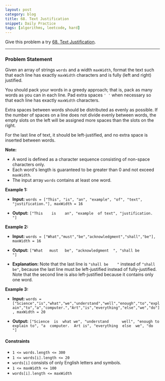 ```yaml
---
layout: post
category: blog
title: 68. Text Justification
snippet: Daily Practice
tags: [algorithms, leetcode, hard]
---
```


Give this problem a try [68. Text Justification](https://leetcode.com/problems/text-justification/description/).

---

### Problem Statement

Given an array of strings `words` and a width `maxWidth`, format the text such that each line has exactly `maxWidth` characters and is fully (left and right) justified.

You should pack your words in a greedy approach; that is, pack as many words as you can in each line. Pad extra spaces `' '` when necessary so that each line has exactly `maxWidth` characters.

Extra spaces between words should be distributed as evenly as possible. If the number of spaces on a line does not divide evenly between words, the empty slots on the left will be assigned more spaces than the slots on the right.

For the last line of text, it should be left-justified, and no extra space is inserted between words.

**Note:**

- A word is defined as a character sequence consisting of non-space characters only.
- Each word's length is guaranteed to be greater than 0 and not exceed `maxWidth`.
- The input array `words` contains at least one word.

**Example 1:**

- **Input:** 
    `words = ["This", "is", "an", "example", "of", "text", "justification."], maxWidth = 16`

- **Output:**
    `["This    is    an", "example  of text", "justification.  "]`

**Example 2:**

- **Input:** 
    `words = ["What","must","be","acknowledgment","shall","be"], maxWidth = 16`

- **Output:**
    `["What   must   be", "acknowledgment  ", "shall be        "]`

- **Explanation:**
    Note that the last line is `"shall be    "` instead of `"shall     be"`, because the last line must be left-justified instead of fully-justified. Note that the second line is also left-justified because it contains only one word.

**Example 3:**

- **Input:** 
    `words = ["Science","is","what","we","understand","well","enough","to","explain","to","a","computer.","Art","is","everything","else","we","do"], maxWidth = 20`

- **Output:**
    `["Science  is  what we", "understand      well", "enough to explain to", "a  computer.  Art is", "everything  else  we", "do                  "]`

#### Constraints

- `1 <= words.length <= 300`
- `1 <= words[i].length <= 20`
- `words[i]` consists of only English letters and symbols.
- `1 <= maxWidth <= 100`
- `words[i].length <= maxWidth`
    